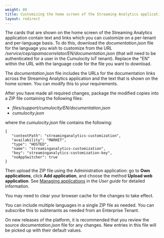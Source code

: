 ```yaml
---
weight: 80
title: Customizing the home screen of the Streaming Analytics application
layout: redirect
---
```


The cards that are shown on the home screen of the Streaming Analytics application contain text and links 
which you can customize on a per-tenant and per-language basis. To do this, download the *documentation.json* file 
for the language you wish to customize from the URL */service/cep/apamacorrelator/EN/documentation.json* 
(that will need to be authenticated for a user in the Cumulocity IoT tenant). Replace the "EN" within the URL with the 
language code for the file you want to download. 

The *documentation.json* file includes the URLs for the documentation links across the Streaming Analytics application 
and the text that is shown on the home screen. You can modify this to your requirements.

After you have made all required changes, package the modified copies into a ZIP file containing the following files:

- *files/support/cumulocity/EN/documentation.json*
- *cumulocity.json*

where the *cumulocity.json* file contains the following:

```
{ 
   "contextPath": "streaminganalytics-customization", 
   "availability": "MARKET", 
   "type": "HOSTED", 
   "name": "streaminganalytics-customization", 
   "key": "streaminganalytics-customization-key", 
   "noAppSwitcher": true 
}
```

Then upload the ZIP file using the Administration application: go to **Own applications**, click **Add application**, and choose the method **Upload web application**. 
See [Managing applications](/users-guide/administration/#managing-applications) in the *User guide* for detailed information.

You may need to clear your browser cache for the changes to take effect. 

You can include multiple languages in a single ZIP file as needed. You can subscribe this to subtenants as needed from an Enterprise Tenant.

On new releases of the platform, it is recommended that you review the source *documentation.json* file for any changes. 
New entries in this file will be picked up with their default values.